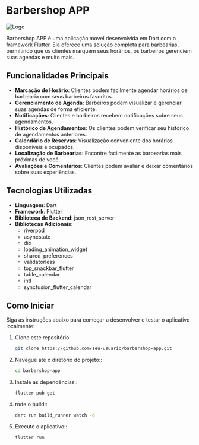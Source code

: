 # Barbershop APP

![Logo](link_para_o_logo.png)

Barbershop APP é uma aplicação móvel desenvolvida em Dart com o framework Flutter. Ela oferece uma solução completa para barbearias, permitindo que os clientes marquem seus horários, os barbeiros gerenciem suas agendas e muito mais.

## Funcionalidades Principais

- **Marcação de Horário**: Clientes podem facilmente agendar horários de barbearia com seus barbeiros favoritos.
- **Gerenciamento de Agenda**: Barbeiros podem visualizar e gerenciar suas agendas de forma eficiente.
- **Notificações**: Clientes e barbeiros recebem notificações sobre seus agendamentos.
- **Histórico de Agendamentos**: Os clientes podem verificar seu histórico de agendamentos anteriores.
- **Calendário de Reservas**: Visualização conveniente dos horários disponíveis e ocupados.
- **Localização de Barbearias**: Encontre facilmente as barbearias mais próximas de você.
- **Avaliações e Comentários**: Clientes podem avaliar e deixar comentários sobre suas experiências.

## Tecnologias Utilizadas

- **Linguagem**: Dart
- **Framework**: Flutter
- **Biblioteca de Backend**: json_rest_server
- **Bibliotecas Adicionais**:
  - riverpod
  - asyncstate
  - dio
  - loading_animation_widget
  - shared_preferences
  - validatorless
  - top_snackbar_flutter
  - table_calendar
  - intl
  - syncfusion_flutter_calendar

## Como Iniciar

Siga as instruções abaixo para começar a desenvolver e testar o aplicativo localmente:

1. Clone este repositório:

   ```bash
   git clone https://github.com/seu-usuario/barbershop-app.git
2. Navegue até o diretório do projeto::

   ```bash
   cd barbershop-app
3. Instale as dependências::

   ```bash
   flutter pub get
4. rode o build::

   ```bash
   dart run build_runner watch -d
5. Execute o aplicativo::

   ```bash
   flutter run